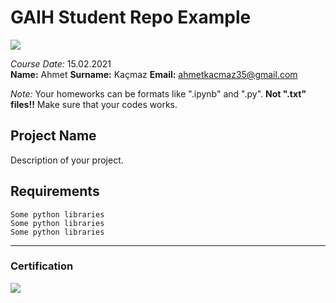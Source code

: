 # GAIH Student Repo Example
![](img/logo.png)

*Course Date:* 15.02.2021  
**Name:** Ahmet 
**Surname:** Kaçmaz 
**Email:** ahmetkacmaz35@gmail.com

*Note:* Your homeworks can be formats like ".ipynb" and ".py". **Not ".txt" files!!** Make sure that your codes works.  

## Project Name
Description of your project.

## Requirements
```
Some python libraries
Some python libraries
Some python libraries
```
---

### Certification
![](img/certificate_ex.png)

